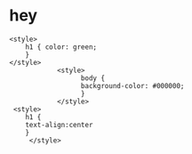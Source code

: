 <h1> hey </h1>
<head>

    <style>
        h1 { color: green; 
        }
    </style>
                <style>
                      body {
                      background-color: #000000;
                      }
                </style>
     <style>
        h1 {
        text-align:center
        }
         </style>
 </head>
 <img src="http://i65.tinypic.com/bit2ko.jpg" alt="" > 

